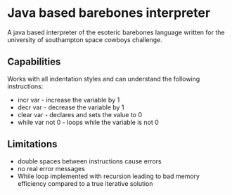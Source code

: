 # Java based barebones interpreter
A java based interpreter of the esoteric barebones language written for the university of southampton space cowboys challenge.

## Capabilities

Works with all indentation styles and can understand the following instructions:
 - incr var - increase the variable by 1
 - decr var - decrease the variable by 1
 - clear var - declares and sets the value to 0
 - while var not 0 - loops while the variable is not 0
  
## Limitations
 - double spaces between instructions cause errors
 - no real error messages
 - While loop implemented with recursion leading to bad memory efficiency compared to a true iterative solution
